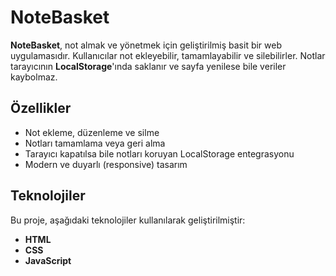 # NoteBasket

**NoteBasket**, not almak ve yönetmek için geliştirilmiş basit bir web uygulamasıdır. Kullanıcılar not ekleyebilir, tamamlayabilir ve silebilirler. Notlar tarayıcının **LocalStorage**'ında saklanır ve sayfa yenilese bile veriler kaybolmaz.

## Özellikler

- Not ekleme, düzenleme ve silme
- Notları tamamlama veya geri alma
- Tarayıcı kapatılsa bile notları koruyan LocalStorage entegrasyonu
- Modern ve duyarlı (responsive) tasarım

## Teknolojiler

Bu proje, aşağıdaki teknolojiler kullanılarak geliştirilmiştir:

- **HTML**
- **CSS**
- **JavaScript**
